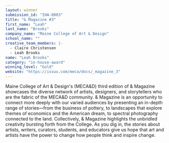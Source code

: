 ```yaml
---
layout: winner
submission_id: "IHA-0003"
title: "& Magazine #3"
first_name: "Leah"
last_name: "Brooks"
company_name: "Maine College of Art & Design"
school_name: ""
creative_team_members: |-
  - Claire Christensen
  - Leah Brooks
name: "Leah Brooks"
category: "in-house-award"
winning_level: "Gold"
website: "https://issuu.com/meca/docs/_magazine_3"
---
```


Maine College of Art & Design's (MECA&D) third edition of & Magazine showcases the diverse network of artists, designers, and storytellers who are the fabric of the MECA&D community. & Magazine is an opportunity to connect more deeply with our varied audiences by presenting an in-depth range of stories—from the business of pottery, to landscapes that explore themes of economics and the American dream, to spectral photography connected to the land. Collectively, & Magazine highlights the unbridled creativity bursting forth from the College. As you dig in, the stories about artists, writers, curators, students, and educators give us hope that art and artists have the power to change how people think and inspire change.
